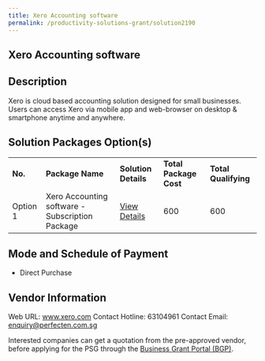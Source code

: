 ```yaml
---
title: Xero Accounting software
permalink: /productivity-solutions-grant/solution2190
---
```


## Xero Accounting software

## Description

Xero is cloud based accounting solution designed for small businesses. Users can access Xero via mobile app and web-browser on desktop & smartphone anytime and anywhere.

## Solution Packages Option(s)

<table>
<tr>
<td><b>No.</b></td>
<td><b>Package Name</b></td>
<td><b>Solution Details</b></td>
<td><b>Total Package Cost</b></td>
<td><b>Total Qualifying</b></td>
</tr>
<tr>
<td>Option 1</td>
<td>Xero Accounting software - Subscription Package</td>
<td><a href='https://www.gobusiness.gov.sg/images/psg/PerfectenCorporate20200832_Desensitised_Annex_3_Part_1.pdf'>View Details</a></td>
<td>600</td>
<td>600</td>
</tr>
</table>

## Mode and Schedule of Payment

 - Direct Purchase

## Vendor Information

 Web URL: www.xero.com 
Contact Hotline: 63104961 
Contact Email: enquiry@perfecten.com.sg 


Interested companies can get a quotation from the pre-approved vendor, before applying for the PSG through the <a href='https://www.businessgrants.gov.sg/'>Business Grant Portal (BGP)</a>.
